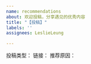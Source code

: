 ```yaml
---
name: recommendations
about: 欢迎投稿，分享遇见的优秀内容
title: "【投稿】"
labels: ''
assignees: LeslieLeung

---
```


<!-- 请按照以下格式填写 -->

投稿类型：<!-- 文章/项目/工具/网站，必填 -->
链接：<!-- 必填 -->
推荐原因：<!-- 可选 -->
